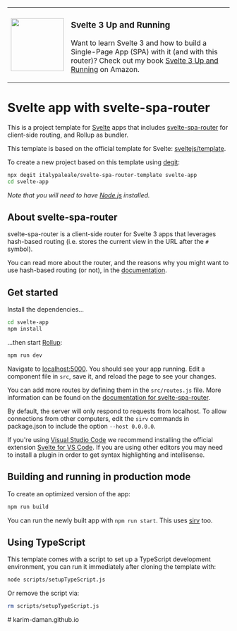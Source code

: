 <table>
  <tr>
    <td>
      <a href="https://www.amazon.com/dp/B08D6T6BKS/"><img src="https://static.packt-cdn.com/products/9781839213625/cover/smaller" width="120" /></a>
    </td>
    <td>
      <h3>Svelte 3 Up and Running</h3>
      <p>Want to learn Svelte 3 and how to build a Single-Page App (SPA) with it (and with this router)? Check out my book <a href="https://www.amazon.com/dp/B08D6T6BKS/">Svelte 3 Up and Running</a> on Amazon.</p>
    </td>
</table>

# Svelte app with svelte-spa-router

This is a project template for [Svelte](https://svelte.dev) apps that includes [svelte-spa-router](https://github.com/italypaleale/svelte-spa-router) for client-side routing, and Rollup as bundler.

This template is based on the official template for Svelte: [sveltejs/template](https://github.com/sveltejs/template).

To create a new project based on this template using [degit](https://github.com/Rich-Harris/degit):

```bash
npx degit italypaleale/svelte-spa-router-template svelte-app
cd svelte-app
```

*Note that you will need to have [Node.js](https://nodejs.org) installed.*

## About svelte-spa-router

svelte-spa-router is a client-side router for Svelte 3 apps that leverages hash-based routing (i.e. stores the current view in the URL after the `#` symbol).

You can read more about the router, and the reasons why you might want to use hash-based routing (or not), in the [documentation](https://github.com/italypaleale/svelte-spa-router).

## Get started

Install the dependencies…

```bash
cd svelte-app
npm install
```

…then start [Rollup](https://rollupjs.org):

```bash
npm run dev
```

Navigate to [localhost:5000](http://localhost:5000). You should see your app running. Edit a component file in `src`, save it, and reload the page to see your changes.

You can add more routes by defining them in the `src/routes.js` file. More information can be found on the [documentation for svelte-spa-router](https://github.com/ItalyPaleAle/svelte-spa-router/blob/master/README.md).

By default, the server will only respond to requests from localhost. To allow connections from other computers, edit the `sirv` commands in package.json to include the option `--host 0.0.0.0`.

If you're using [Visual Studio Code](https://code.visualstudio.com/) we recommend installing the official extension [Svelte for VS Code](https://marketplace.visualstudio.com/items?itemName=svelte.svelte-vscode). If you are using other editors you may need to install a plugin in order to get syntax highlighting and intellisense.

## Building and running in production mode

To create an optimized version of the app:

```bash
npm run build
```

You can run the newly built app with `npm run start`. This uses [sirv](https://github.com/lukeed/sirv) too.

## Using TypeScript

This template comes with a script to set up a TypeScript development environment, you can run it immediately after cloning the template with:

```bash
node scripts/setupTypeScript.js
```

Or remove the script via:

```bash
rm scripts/setupTypeScript.js
```
#   k a r i m - d a m a n . g i t h u b . i o  
 
